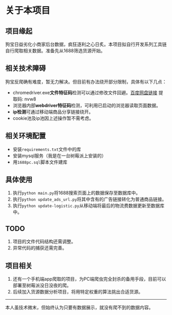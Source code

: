 # 关于本项目

## 项目缘起
狗宝日益劣化小商家后台数据，疯狂逐利之心日炙。本项目拟自行开发系列工具链自行爬取相关数据。准备先从1688筛选货源开始。


## 相关技术障碍
狗宝反爬确有难度，暂无力解决。但目前有办法绕开部分限制，具体有以下几点：  

+ chromedriver.exe**文件特征码**检测可以通过修改文件回避。[百度网盘链接](https://pan.baidu.com/s/1L4YUXuDw9znVK5WZ8U_0WA) 提取码: nvw8
+ 浏览器内部**webdriver特征码**检测，可利用已启动的浏览器读取页面数据。
+ **ip检测**可通过移动端商品分享链接绕开。
+ cookie池及ip池因上述操作暂不需考虑。

## 相关环境配置
+ 安装`requirements.txt`文件中的库
+ 安装mysql服务（我是在一台树莓派上安装的）
+ 用`1688pc.sql`脚本文件建库

## 具体使用
1. 执行`python main.py`将1688搜索页面上的数据保存至数据库中。
2. 执行`python update_ads_url.py`将其中含有的广告链接转化为普通商品链接。
3. 执行`python update-logistic.py`从移动端将最后的物流费数据更新至数据库中。

## TODO
1. 项目的文件代码结构还需调整。
2. 异常代码的捕获还需完善。

## 项目相关
1. 还有一个手机端app爬取的项目，为PC端爬虫完全封杀的备用手段，目前可以部署至树莓派没日没夜的爬。
2. 后续加入货源数据分析项目，将用特定权重的算法挑出合适货源。

---
本人虽技术微末，但始终认为只要有数据展示，就没有爬不到的数据内容。